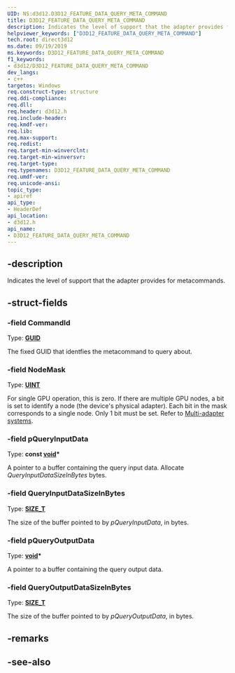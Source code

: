 ```yaml
---
UID: NS:d3d12.D3D12_FEATURE_DATA_QUERY_META_COMMAND
title: D3D12_FEATURE_DATA_QUERY_META_COMMAND
description: Indicates the level of support that the adapter provides for metacommands.
helpviewer_keywords: ["D3D12_FEATURE_DATA_QUERY_META_COMMAND"]
tech.root: direct3d12
ms.date: 09/19/2019
ms.keywords: D3D12_FEATURE_DATA_QUERY_META_COMMAND
f1_keywords:
- d3d12/D3D12_FEATURE_DATA_QUERY_META_COMMAND
dev_langs:
- c++
targetos: Windows
req.construct-type: structure
req.ddi-compliance: 
req.dll: 
req.header: d3d12.h
req.include-header: 
req.kmdf-ver: 
req.lib: 
req.max-support: 
req.redist: 
req.target-min-winverclnt: 
req.target-min-winversvr: 
req.target-type: 
req.typenames: D3D12_FEATURE_DATA_QUERY_META_COMMAND
req.umdf-ver: 
req.unicode-ansi: 
topic_type:
- apiref
api_type:
- HeaderDef
api_location:
- d3d12.h
api_name:
- D3D12_FEATURE_DATA_QUERY_META_COMMAND
---
```


## -description

Indicates the level of support that the adapter provides for metacommands.

## -struct-fields

### -field CommandId

Type: <b>[GUID](/windows/win32/api/guiddef/ns-guiddef-guid)</b>

The fixed GUID that identfies the metacommand to query about.

### -field NodeMask

Type: <b>[UINT](/windows/win32/winprog/windows-data-types)</b>

For single GPU operation, this is zero. If there are multiple GPU nodes, a bit is set to identify a node (the device's physical adapter). Each bit in the mask corresponds to a single node. Only 1 bit must be set. Refer to [Multi-adapter systems](/windows/win32/direct3d12/multi-engine).

### -field pQueryInputData

Type: <b> const [void](/windows/win32/winprog/windows-data-types)\*</b>

A pointer to a buffer containing the query input data. Allocate *QueryInputDataSizeInBytes* bytes.

### -field QueryInputDataSizeInBytes

Type: <b>[SIZE_T](/windows/win32/winprog/windows-data-types)</b>

The size of the buffer pointed to by *pQueryInputData*, in bytes.

### -field pQueryOutputData

Type: <b>[void](/windows/win32/winprog/windows-data-types)\*</b>

A pointer to a buffer containing the query output data.

### -field QueryOutputDataSizeInBytes

Type: <b>[SIZE_T](/windows/win32/winprog/windows-data-types)</b>

The size of the buffer pointed to by *pQueryOutputData*, in bytes.

## -remarks

## -see-also
